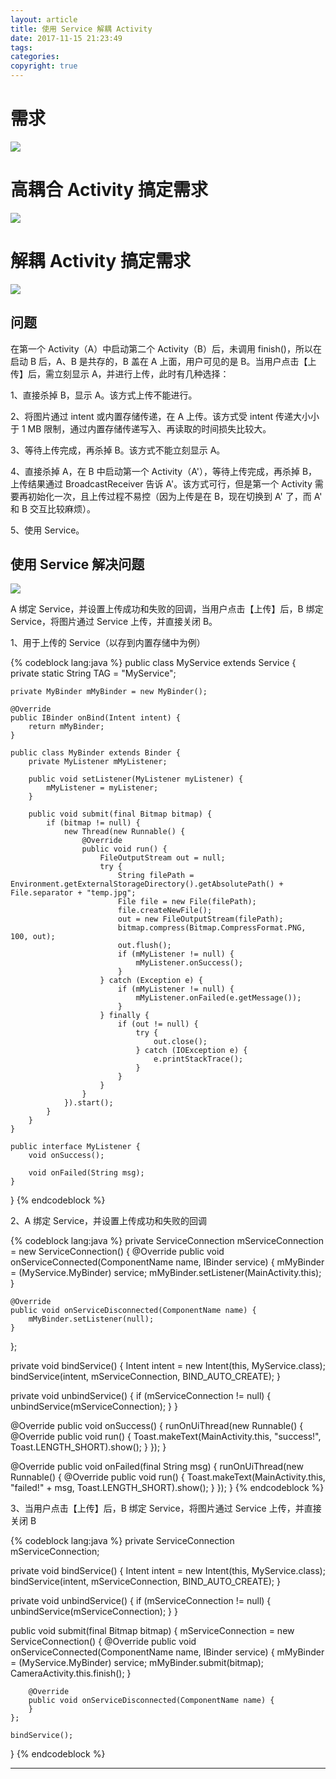 ```yaml
---
layout: article
title: 使用 Service 解耦 Activity
date: 2017-11-15 21:23:49
tags: 
categories: 
copyright: true
---
```


# **需求**

![](https://weichao-io-1257283924.cos.ap-beijing.myqcloud.com/qldownload/%E4%BD%BF%E7%94%A8-Service-%E8%A7%A3%E8%80%A6-Activity_1.png)

# **高耦合 Activity 搞定需求**

![](https://weichao-io-1257283924.cos.ap-beijing.myqcloud.com/qldownload/%E4%BD%BF%E7%94%A8-Service-%E8%A7%A3%E8%80%A6-Activity_2.png)

# **解耦 Activity 搞定需求**

![](https://weichao-io-1257283924.cos.ap-beijing.myqcloud.com/qldownload/%E4%BD%BF%E7%94%A8-Service-%E8%A7%A3%E8%80%A6-Activity_3.png)

## **问题**

在第一个 Activity（A）中启动第二个 Activity（B）后，未调用 finish()，所以在启动 B 后，A、B 是共存的，B 盖在 A 上面，用户可见的是 B。当用户点击【上传】后，需立刻显示 A，并进行上传，此时有几种选择：

1、直接杀掉 B，显示 A。该方式上传不能进行。

2、将图片通过 intent 或内置存储传递，在 A 上传。该方式受 intent 传递大小小于 1 MB 限制，通过内置存储传递写入、再读取的时间损失比较大。

3、等待上传完成，再杀掉 B。该方式不能立刻显示 A。

4、直接杀掉 A，在 B 中启动第一个 Activity（A'），等待上传完成，再杀掉 B，上传结果通过 BroadcastReceiver 告诉 A'。该方式可行，但是第一个 Activity 需要再初始化一次，且上传过程不易控（因为上传是在 B，现在切换到 A' 了，而 A' 和 B 交互比较麻烦）。

5、使用 Service。

## **使用 Service 解决问题**

![](https://weichao-io-1257283924.cos.ap-beijing.myqcloud.com/qldownload/%E4%BD%BF%E7%94%A8-Service-%E8%A7%A3%E8%80%A6-Activity_4.png)

A 绑定 Service，并设置上传成功和失败的回调，当用户点击【上传】后，B 绑定 Service，将图片通过 Service 上传，并直接关闭 B。

1、用于上传的 Service（以存到内置存储中为例）

{% codeblock lang:java %}
public class MyService extends Service {
    private static String TAG = "MyService";

    private MyBinder mMyBinder = new MyBinder();

    @Override
    public IBinder onBind(Intent intent) {
        return mMyBinder;
    }

    public class MyBinder extends Binder {
        private MyListener mMyListener;

        public void setListener(MyListener myListener) {
            mMyListener = myListener;
        }

        public void submit(final Bitmap bitmap) {
            if (bitmap != null) {
                new Thread(new Runnable() {
                    @Override
                    public void run() {
                        FileOutputStream out = null;
                        try {
                            String filePath = Environment.getExternalStorageDirectory().getAbsolutePath() + File.separator + "temp.jpg";
                            File file = new File(filePath);
                            file.createNewFile();
                            out = new FileOutputStream(filePath);
                            bitmap.compress(Bitmap.CompressFormat.PNG, 100, out);
                            out.flush();
                            if (mMyListener != null) {
                                mMyListener.onSuccess();
                            }
                        } catch (Exception e) {
                            if (mMyListener != null) {
                                mMyListener.onFailed(e.getMessage());
                            }
                        } finally {
                            if (out != null) {
                                try {
                                    out.close();
                                } catch (IOException e) {
                                    e.printStackTrace();
                                }
                            }
                        }
                    }
                }).start();
            }
        }
    }

    public interface MyListener {
        void onSuccess();

        void onFailed(String msg);
    }
}
{% endcodeblock %}

2、A 绑定 Service，并设置上传成功和失败的回调

{% codeblock lang:java %}
private ServiceConnection mServiceConnection = new ServiceConnection() {
    @Override
    public void onServiceConnected(ComponentName name, IBinder service) {
        mMyBinder = (MyService.MyBinder) service;
        mMyBinder.setListener(MainActivity.this);
    }

    @Override
    public void onServiceDisconnected(ComponentName name) {
        mMyBinder.setListener(null);
    }
};

private void bindService() {
    Intent intent = new Intent(this, MyService.class);
    bindService(intent, mServiceConnection, BIND_AUTO_CREATE);
}

private void unbindService() {
    if (mServiceConnection != null) {
        unbindService(mServiceConnection);
    }
}

@Override
public void onSuccess() {
    runOnUiThread(new Runnable() {
        @Override
        public void run() {
            Toast.makeText(MainActivity.this, "success!", Toast.LENGTH_SHORT).show();
        }
    });
}

@Override
public void onFailed(final String msg) {
    runOnUiThread(new Runnable() {
        @Override
        public void run() {
            Toast.makeText(MainActivity.this, "failed!" + msg, Toast.LENGTH_SHORT).show();
        }
    });
}
{% endcodeblock %}

3、当用户点击【上传】后，B 绑定 Service，将图片通过 Service 上传，并直接关闭 B

{% codeblock lang:java %}
private ServiceConnection mServiceConnection;

private void bindService() {
    Intent intent = new Intent(this, MyService.class);
    bindService(intent, mServiceConnection, BIND_AUTO_CREATE);
}

private void unbindService() {
    if (mServiceConnection != null) {
        unbindService(mServiceConnection);
    }
}

public void submit(final Bitmap bitmap) {
    mServiceConnection = new ServiceConnection() {
        @Override
        public void onServiceConnected(ComponentName name, IBinder service) {
            mMyBinder = (MyService.MyBinder) service;
            mMyBinder.submit(bitmap);
            CameraActivity.this.finish();
        }

        @Override
        public void onServiceDisconnected(ComponentName name) {
        }
    };

    bindService();
}
{% endcodeblock %}

---